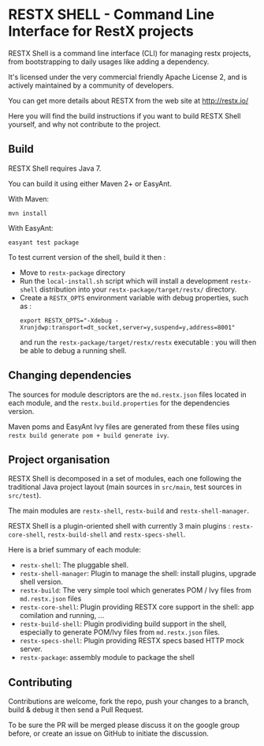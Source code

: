 # RESTX SHELL - Command Line Interface for RestX projects

RESTX Shell is a command line interface (CLI) for managing restx projects, from bootstrapping to daily usages like adding a dependency.

It's licensed under the very commercial friendly Apache License 2, and is actively maintained by a community of developers.

You can get more details about RESTX from the web site at http://restx.io/

Here you will find the build instructions if you want to build RESTX Shell yourself, and why not contribute to the project.

## Build

RESTX Shell requires Java 7.

You can build it using either Maven 2+ or EasyAnt.

With Maven:

`mvn install`

With EasyAnt:

`easyant test package`

To test current version of the shell, build it then :

- Move to `restx-package` directory
- Run the `local-install.sh` script which will install a development `restx-shell` distribution into your `restx-package/target/restx/` directory.
- Create a `RESTX_OPTS` environment variable with debug properties, such as :
  ```
  export RESTX_OPTS="-Xdebug -Xrunjdwp:transport=dt_socket,server=y,suspend=y,address=8001"
  ```
  and run the `restx-package/target/restx/restx` executable : you will then be able to debug a running shell.

## Changing dependencies

The sources for module descriptors are the `md.restx.json` files located in each module, and the `restx.build.properties` for the dependencies version.

Maven poms and EasyAnt Ivy files are generated from these files using `restx build generate pom + build generate ivy`.

## Project organisation

RESTX Shell is decomposed in a set of modules, each one following the traditional Java project layout (main sources in `src/main`, test sources in `src/test`).

The main modules are `restx-shell`, `restx-build` and `restx-shell-manager`.

RESTX Shell is a plugin-oriented shell with currently 3 main plugins : `restx-core-shell`, `restx-build-shell` and `restx-specs-shell`.

Here is a brief summary of each module:

- `restx-shell`: The pluggable shell.
- `restx-shell-manager`: Plugin to manage the shell: install plugins, upgrade shell version.
- `restx-build`: The very simple tool which generates POM / Ivy files from `md.restx.json` files
- `restx-core-shell`: Plugin providing RESTX core support in the shell: app comilation and running, ...
- `restx-build-shell`: Plugin prodividing build support in the shell, especially to generate POM/Ivy files from `md.restx.json` files.
- `restx-specs-shell`: Plugin providing RESTX specs based HTTP mock server.
- `restx-package`: assembly module to package the shell

## Contributing

Contributions are welcome, fork the repo, push your changes to a branch, build & debug it then send a Pull Request.

To be sure the PR will be merged please discuss it on the google group before, or create an issue on GitHub to initiate the discussion.
